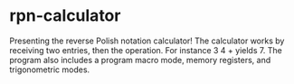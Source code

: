 # rpn-calculator
Presenting the reverse Polish notation calculator! The calculator works by receiving two entries, then the operation. For instance 3 4 + yields 7. The program also includes a program macro mode, memory registers, and trigonometric modes.
